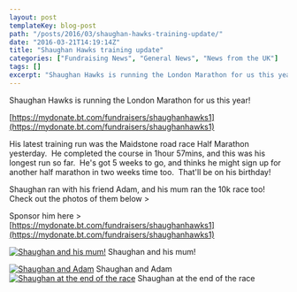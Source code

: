 ```yaml
---
layout: post
templateKey: blog-post
path: "/posts/2016/03/shaughan-hawks-training-update/"
date: "2016-03-21T14:19:14Z"
title: "Shaughan Hawks training update"
categories: ["Fundraising News", "General News", "News from the UK"]
tags: []
excerpt: "Shaughan Hawks is running the London Marathon for us this yearhttps://mydonate.bt.com/fundraisers/s..."
---
```


Shaughan Hawks is running the London Marathon for us this year!

[https://mydonate.bt.com/fundraisers/shaughanhawks1](https://mydonate.bt.com/fundraisers/shaughanhawks1)

His latest training run was the Maidstone road race Half Marathon yesterday.  He completed the course in 1hour 57mins, and this was his longest run so far.  He's got 5 weeks to go, and thinks he might sign up for another half marathon in two weeks time too.  That'll be on his birthday!

Shaughan ran with his friend Adam, and his mum ran the 10k race too!  Check out the photos of them below >

Sponsor him here > [https://mydonate.bt.com/fundraisers/shaughanhawks1](https://mydonate.bt.com/fundraisers/shaughanhawks1)

[![Shaughan and his mum!](http://www.africanvision.org.uk/africa-vision-news/wp-content/uploads/2016/03/IMG-20160320-WA0001-225x300.jpg)](http://www.africanvision.org.uk/africa-vision-news/wp-content/uploads/2016/03/IMG-20160320-WA0001.jpg) Shaughan and his mum!

[![Shaughan and Adam](http://www.africanvision.org.uk/africa-vision-news/wp-content/uploads/2016/03/IMG-20160320-WA0004-225x300.jpg)](http://www.africanvision.org.uk/africa-vision-news/wp-content/uploads/2016/03/IMG-20160320-WA0004.jpg) Shaughan and Adam   [![Shaughan at the end of the race](http://www.africanvision.org.uk/africa-vision-news/wp-content/uploads/2016/03/IMG-20160320-WA0007-225x300.jpg)](http://www.africanvision.org.uk/africa-vision-news/wp-content/uploads/2016/03/IMG-20160320-WA0007.jpg) Shaughan at the end of the race